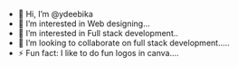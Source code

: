 - 👋 Hi, I’m @ydeebika
- 👀 I’m interested in Web designing...
- 🌱 I’m interested in  Full stack development..
- 💞️ I’m looking to collaborate on full stack development.....
- ⚡ Fun fact: I like to do fun logos in canva....

<!---
ydeebika/ydeebika is a ✨ special ✨ repository because its `README.md` (this file) appears on your GitHub profile.
You can click the Preview link to take a look at your changes.
--->
